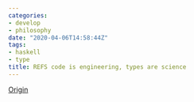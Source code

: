 ```yaml
---
categories: 
- develop 
- philosophy
date: "2020-04-06T14:58:44Z"
tags: 
- haskell
- type
title: REFS code is engineering, types are science
---
```


[Origin](https://web.archive.org/web/20200406065005/https://www.tweag.io/posts/2020-03-05-peirce.html)

